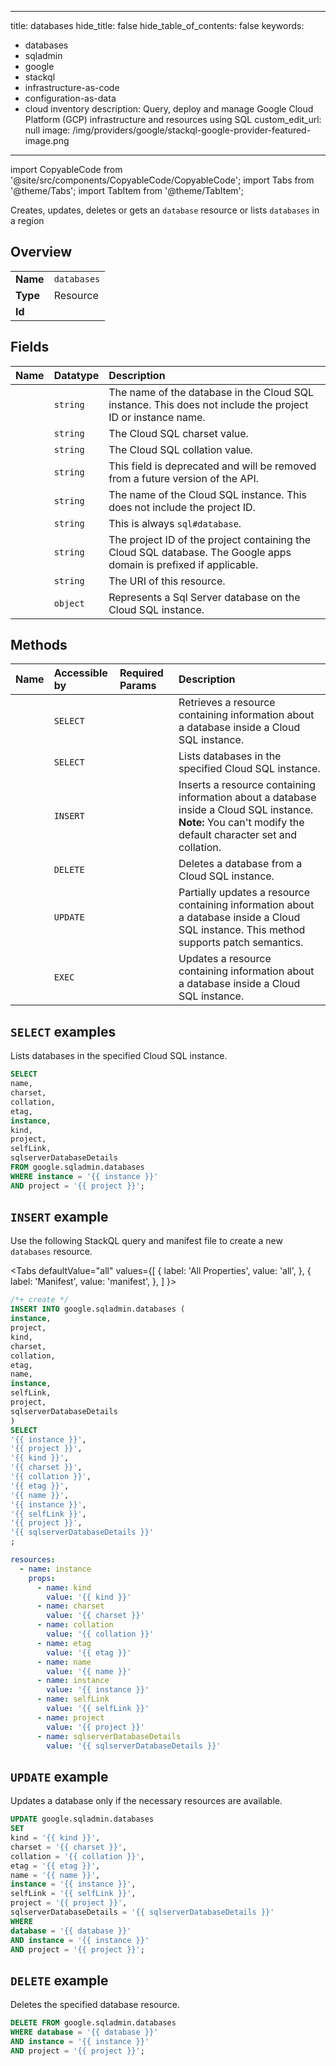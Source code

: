 
---
title: databases
hide_title: false
hide_table_of_contents: false
keywords:
  - databases
  - sqladmin
  - google
  - stackql
  - infrastructure-as-code
  - configuration-as-data
  - cloud inventory
description: Query, deploy and manage Google Cloud Platform (GCP) infrastructure and resources using SQL
custom_edit_url: null
image: /img/providers/google/stackql-google-provider-featured-image.png
---

import CopyableCode from '@site/src/components/CopyableCode/CopyableCode';
import Tabs from '@theme/Tabs';
import TabItem from '@theme/TabItem';

Creates, updates, deletes or gets an <code>database</code> resource or lists <code>databases</code> in a region

## Overview
<table><tbody>
<tr><td><b>Name</b></td><td><code>databases</code></td></tr>
<tr><td><b>Type</b></td><td>Resource</td></tr>
<tr><td><b>Id</b></td><td><CopyableCode code="google.sqladmin.databases" /></td></tr>
</tbody></table>

## Fields
| Name | Datatype | Description |
|:-----|:---------|:------------|
| <CopyableCode code="name" /> | `string` | The name of the database in the Cloud SQL instance. This does not include the project ID or instance name. |
| <CopyableCode code="charset" /> | `string` | The Cloud SQL charset value. |
| <CopyableCode code="collation" /> | `string` | The Cloud SQL collation value. |
| <CopyableCode code="etag" /> | `string` | This field is deprecated and will be removed from a future version of the API. |
| <CopyableCode code="instance" /> | `string` | The name of the Cloud SQL instance. This does not include the project ID. |
| <CopyableCode code="kind" /> | `string` | This is always `sql#database`. |
| <CopyableCode code="project" /> | `string` | The project ID of the project containing the Cloud SQL database. The Google apps domain is prefixed if applicable. |
| <CopyableCode code="selfLink" /> | `string` | The URI of this resource. |
| <CopyableCode code="sqlserverDatabaseDetails" /> | `object` | Represents a Sql Server database on the Cloud SQL instance. |

## Methods
| Name | Accessible by | Required Params | Description |
|:-----|:--------------|:----------------|:------------|
| <CopyableCode code="get" /> | `SELECT` | <CopyableCode code="database, instance, project" /> | Retrieves a resource containing information about a database inside a Cloud SQL instance. |
| <CopyableCode code="list" /> | `SELECT` | <CopyableCode code="instance, project" /> | Lists databases in the specified Cloud SQL instance. |
| <CopyableCode code="insert" /> | `INSERT` | <CopyableCode code="instance, project" /> | Inserts a resource containing information about a database inside a Cloud SQL instance. **Note:** You can't modify the default character set and collation. |
| <CopyableCode code="delete" /> | `DELETE` | <CopyableCode code="database, instance, project" /> | Deletes a database from a Cloud SQL instance. |
| <CopyableCode code="patch" /> | `UPDATE` | <CopyableCode code="database, instance, project" /> | Partially updates a resource containing information about a database inside a Cloud SQL instance. This method supports patch semantics. |
| <CopyableCode code="update" /> | `EXEC` | <CopyableCode code="database, instance, project" /> | Updates a resource containing information about a database inside a Cloud SQL instance. |

## `SELECT` examples

Lists databases in the specified Cloud SQL instance.

```sql
SELECT
name,
charset,
collation,
etag,
instance,
kind,
project,
selfLink,
sqlserverDatabaseDetails
FROM google.sqladmin.databases
WHERE instance = '{{ instance }}'
AND project = '{{ project }}'; 
```

## `INSERT` example

Use the following StackQL query and manifest file to create a new <code>databases</code> resource.

<Tabs
    defaultValue="all"
    values={[
        { label: 'All Properties', value: 'all', },
        { label: 'Manifest', value: 'manifest', },
    ]
}>
<TabItem value="all">

```sql
/*+ create */
INSERT INTO google.sqladmin.databases (
instance,
project,
kind,
charset,
collation,
etag,
name,
instance,
selfLink,
project,
sqlserverDatabaseDetails
)
SELECT 
'{{ instance }}',
'{{ project }}',
'{{ kind }}',
'{{ charset }}',
'{{ collation }}',
'{{ etag }}',
'{{ name }}',
'{{ instance }}',
'{{ selfLink }}',
'{{ project }}',
'{{ sqlserverDatabaseDetails }}'
;
```
</TabItem>
<TabItem value="manifest">

```yaml
resources:
  - name: instance
    props:
      - name: kind
        value: '{{ kind }}'
      - name: charset
        value: '{{ charset }}'
      - name: collation
        value: '{{ collation }}'
      - name: etag
        value: '{{ etag }}'
      - name: name
        value: '{{ name }}'
      - name: instance
        value: '{{ instance }}'
      - name: selfLink
        value: '{{ selfLink }}'
      - name: project
        value: '{{ project }}'
      - name: sqlserverDatabaseDetails
        value: '{{ sqlserverDatabaseDetails }}'

```
</TabItem>
</Tabs>

## `UPDATE` example

Updates a database only if the necessary resources are available.

```sql
UPDATE google.sqladmin.databases
SET 
kind = '{{ kind }}',
charset = '{{ charset }}',
collation = '{{ collation }}',
etag = '{{ etag }}',
name = '{{ name }}',
instance = '{{ instance }}',
selfLink = '{{ selfLink }}',
project = '{{ project }}',
sqlserverDatabaseDetails = '{{ sqlserverDatabaseDetails }}'
WHERE 
database = '{{ database }}'
AND instance = '{{ instance }}'
AND project = '{{ project }}';
```

## `DELETE` example

Deletes the specified database resource.

```sql
DELETE FROM google.sqladmin.databases
WHERE database = '{{ database }}'
AND instance = '{{ instance }}'
AND project = '{{ project }}';
```
